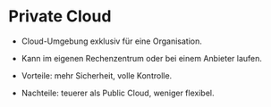 # Private Cloud

- Cloud-Umgebung exklusiv für eine Organisation.

- Kann im eigenen Rechenzentrum oder bei einem Anbieter laufen.

- Vorteile: mehr Sicherheit, volle Kontrolle.

- Nachteile: teuerer als Public Cloud, weniger flexibel.
